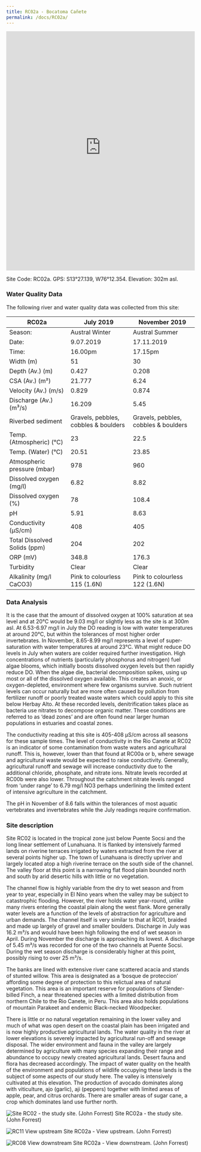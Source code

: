 ```yaml
---
title: RC02a - Bocatoma Cañete
permalink: /docs/RC02a/
---
```


<iframe width="100%" height="640" allowfullscreen style="border-style:none;" src="https://cavep-undc-hosting.netlify.com/sites/RC02a/app-files/"></iframe>


Site Code: RC02a.  GPS: S13°27.139, W76°12.354. Elevation:
302m asl.

### Water Quality Data

The following river and water quality data was collected from this site:

| RC02a                        | July 2019                     | November 2019            |
|------------------------------|-------------------------------|--------------------------|
| Season:                      | Austral Winter                | Austral Summer           |
| Date:                        | 9.07.2019                     | 17.11.2019               |
| Time:                        | 16.00pm                       | 17.15pm                  |
| Width (m)                    | 51                            | 30                       |
| Depth (Av.) (m)              | 0.427                         | 0.208                    |
| CSA (Av.) (m²)               | 21.777                        | 6.24                     |
| Velocity (Av.) (m/s)         | 0.829                         | 0.874                    |
| Discharge (Av.) (m³/s)       | 16.209                        | 5.45                     |
| Riverbed sediment            | Gravels, pebbles, cobbles & boulders   | Gravels, pebbles, cobbles & boulders   |
| Temp. (Atmospheric) (°C)     | 23                            | 22.5                     |
| Temp. (Water) (°C)           | 20.51                         | 23.85                    |
| Atmospheric pressure (mbar)  | 978                           | 960                      |
| Dissolved oxygen (mg/l)      | 6.82                          | 8.82                     |
| Dissolved oxygen (%)         | 78                            | 108.4                    |
| pH                           | 5.91                          | 8.63                     |
| Conductivity (µS/cm)         | 408                           | 405                      |
| Total Dissolved Solids (ppm) | 204                           | 202                      |
| ORP (mV)                     | 348.8                         | 176.3                    |
| Turbidity                    | Clear                         | Clear                    |
| Alkalinity (mg/l CaCO3)      | Pink to colourless 115 (1.6N) | Pink to colourless 122 (1.6N)   |

### Data Analysis
It is the case that the amount of dissolved oxygen at 100% saturation at sea level and at 20°C would be 9.03 mg/l or slightly less as the site is at 300m asl. At 6.53-6.97 mg/l in July the DO reading is low with water temperatures at around 20°C, but within the tolerances of most higher order invertebrates. In November, 8.65-8.99 mg/l represents a level of super-saturation with water temperatures at around 23°C. What might reduce DO levels in July when waters are colder required further investigation. High concentrations of nutrients (particularly phosphorus and nitrogen) fuel algae blooms, which initially boosts dissolved oxygen levels but then rapidly reduce DO. When the algae die, bacterial decomposition spikes, using up most or all of the dissolved oxygen available. This creates an anoxic, or oxygen-depleted, environment where few organisms survive. Such nutrient levels can occur naturally but are more often caused by pollution from fertilizer runoff or poorly treated waste waters which could apply to this site below Herbay Alto. At these recorded levels, denitrification takes place as bacteria use nitrates to decompose organic matter. These conditions are referred to as ‘dead zones’ and are often found near larger human populations in estuaries and coastal zones. 

The conductivity reading at this site is 405-408 µS/cm across all seasons for these sample times. The level of conductivity in the Rio Canete at RC02 is an indicator of some contamination from waste waters and agricultural runoff. This is, however, lower than that found at RC00a or b, where sewage and agricultural waste would be expected to raise conductivity. Generally, agricultural runoff and sewage will increase conductivity due to the additional chloride, phosphate, and nitrate ions. Nitrate levels recorded at RC00b were also lower. Throughout the catchment nitrate levels ranged from ‘under range’ to 6.79 mg/l NO3 perhaps underlining the limited extent of intensive agriculture in the catchment.

The pH in November of 8.6 falls within the tolerances of most aquatic vertebrates and invertebrates while the July readings require confirmation.

### Site description
Site RC02 is located in the tropical zone just below Puente Socsi and the long linear settlement of Lunahuana. It is flanked by intensively farmed lands on riverine terraces irrigated by waters extracted from the river at several points higher up. The town of Lunahuana is directly upriver and largely located atop a high riverine terrace on the south side of the channel. The valley floor at this point is a narrowing flat flood plain bounded north and south by arid desertic hills with little or no vegetation.

The channel flow is highly variable from the dry to wet season and from year to year, especially in El Nino years when the valley may be subject to catastrophic flooding. However, the river holds water year-round, unlike many rivers entering the coastal plain along the west flank. More generally water levels are a function of the levels of abstraction for agriculture and urban demands. The channel itself is very similar to that at RC01, braided and made up largely of gravel and smaller boulders. Discharge in July was 16.2 m³/s and would have been high following the end of wet season in April. During November the discharge is approaching its lowest. A discharge of 5.45 m³/s was recorded for one of the two channels at Puente Socsi. During the wet season discharge is considerably higher at this point, possibly rising to over 25 m³/s.

The banks are lined with extensive river cane scattered acacia and stands of stunted willow. This area is designated as a ‘bosque de proteccion’ affording some degree of protection to this relictual area of natural vegetation. This area is an important reserve for populations of Slender-billed Finch, a near threatened species with a limited distribution from northern Chile to the Rio Canete, in Peru. This area also holds populations of mountain Parakeet and endemic Black-necked Woodpecker. 

There is little or no natural vegetation remaining in the lower valley and much of what was open desert on the coastal plain has been irrigated and is now highly productive agricultural lands. The water quality in the river at lower elevations is severely impacted by agricultural run-off and sewage disposal. The wider environment and fauna in the valley are largely determined by agriculture with many species expanding their range and abundance to occupy newly created agricultural lands. Desert fauna and flora has decreased accordingly. The impact of water quality on the health of the environment and populations of wildlife occupying these lands is the subject of some aspects of our study here. The valley is intensively cultivated at this elevation. The production of avocado dominates along with viticulture, ajo (garlic), aji (peppers) together with limited areas of apple, pear, and citrus orchards. There are smaller areas of sugar cane, a crop which dominates land use further north. 



![Site RC02 - the study site. (John Forrest)](/assets/SiteDescriptions/RC02/RC02Studysite.JPG)
Site RC02a - the study site. (John Forrest)


![RC11 View upstream](/assets/SiteDescriptions/RC02/RC02Viewupstream.JPG)
Site RC02a - View upstream. (John Forrest)


![RC08 View downstream](/assets/SiteDescriptions/RC02/RC02Viewdownstream.JPG)
Site RC02a - View downstream. (John Forrest)
